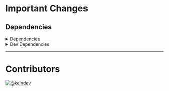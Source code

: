 # Important Changes

## Dependencies

<details>
<summary>Dependencies</summary>

- Changed **[execa](https://www.npmjs.com/package/execa)** from `^6.0.0` to `^6.1.0`

</details>

<details>
<summary>Dev Dependencies</summary>

- Added **[@tagproject/docs-shared-config](https://www.npmjs.com/package/@tagproject/docs-shared-config)** with `^1.0.2`
- Added **[@tagproject/vscode-shared-config](https://www.npmjs.com/package/@tagproject/vscode-shared-config)** with `^1.2.3`
- Changed **[@types/jest](https://www.npmjs.com/package/@types/jest)** from `^27.4.0` to `^27.4.1`
- Changed **[@types/node](https://www.npmjs.com/package/@types/node)** from `^17.0.8` to `^17.0.21`
- Changed **[@typescript-eslint/eslint-plugin](https://www.npmjs.com/package/@typescript-eslint/eslint-plugin)** from `^5.9.1` to `^5.15.0`
- Changed **[@typescript-eslint/parser](https://www.npmjs.com/package/@typescript-eslint/parser)** from `^5.9.1` to `^5.15.0`
- Changed **[changelog-guru](https://www.npmjs.com/package/changelog-guru)** from `^4.0.2` to `^4.0.3`
- Changed **[cspell](https://www.npmjs.com/package/cspell)** from `^5.15.2` to `^5.19.2`
- Changed **[eslint](https://www.npmjs.com/package/eslint)** from `^8.7.0` to `^8.11.0`
- Changed **[eslint-config-prettier](https://www.npmjs.com/package/eslint-config-prettier)** from `^8.3.0` to `^8.5.0`
- Changed **[ghinfo](https://www.npmjs.com/package/ghinfo)** from `^3.0.2` to `^3.0.3`
- Changed **[jest](https://www.npmjs.com/package/jest)** from `^27.4.7` to `^27.5.1`
- Changed **[prettier](https://www.npmjs.com/package/prettier)** from `^2.5.1` to `^2.6.0`
- Changed **[typescript](https://www.npmjs.com/package/typescript)** from `^4.5.4` to `^4.6.2`
- Bumped **[@tagproject/ts-package-shared-config](https://www.npmjs.com/package/@tagproject/ts-package-shared-config)** from `^6.4.2` to `^7.3.0`
- Bumped **[eslint-plugin-jest](https://www.npmjs.com/package/eslint-plugin-jest)** from `^25.7.0` to `^26.1.1`
- Bumped **[figma-portal](https://www.npmjs.com/package/figma-portal)** from `^0.10.2` to `^0.11.0`

</details>

---

# Contributors

[![@keindev](https://avatars.githubusercontent.com/u/4527292?v=4&s=40)](https://github.com/keindev)
